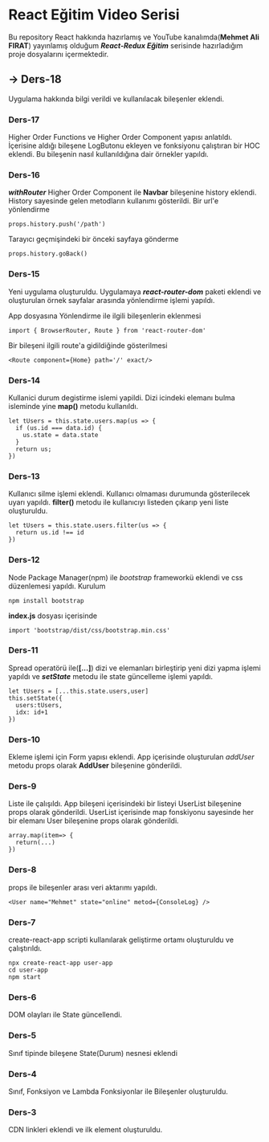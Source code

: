 # React Eğitim Video Serisi
Bu repository React hakkında hazırlamış ve YouTube kanalımda(**Mehmet Ali FIRAT**) yayınlamış olduğum *__React-Redux Eğitim__* serisinde hazırladığım proje dosyalarını içermektedir.

## -> Ders-18
Uygulama hakkında bilgi verildi ve kullanılacak bileşenler eklendi.

### Ders-17
Higher Order Functions ve Higher Order Component yapısı anlatıldı. İçerisine aldığı bileşene LogButonu ekleyen ve fonksiyonu çalıştıran bir HOC eklendi. Bu bileşenin nasıl kullanıldığına dair örnekler yapıldı.

### Ders-16
***withRouter*** Higher Order Component ile **Navbar** bileşenine history eklendi. History sayesinde gelen metodların kullanımı gösterildi.
Bir url'e yönlendirme

    props.history.push('/path')
Tarayıcı geçmişindeki bir önceki sayfaya gönderme

    props.history.goBack()

### Ders-15
Yeni uygulama oluşturuldu. Uygulamaya ***react-router-dom*** paketi eklendi ve oluşturulan örnek sayfalar arasında yönlendirme işlemi yapıldı.

App dosyasına Yönlendirme ile ilgili bileşenlerin eklenmesi

    import { BrowserRouter, Route } from 'react-router-dom'

Bir bileşeni ilgili route'a gidildiğinde gösterilmesi

    <Route component={Home} path='/' exact/>

### Ders-14
Kullanici durum degistirme islemi yapildi. Dizi icindeki elemanı bulma isleminde yine **map()** metodu kullanıldı.

    let tUsers = this.state.users.map(us => {
      if (us.id === data.id) {
        us.state = data.state
      }
      return us;
    })

### Ders-13
Kullanıcı silme işlemi eklendi. Kullanıcı olmaması durumunda gösterilecek uyarı yapıldı. **filter()** metodu ile kullanıcıyı listeden çıkarıp yeni liste oluşturuldu.

    let tUsers = this.state.users.filter(us => {
      return us.id !== id
    })

### Ders-12
Node Package Manager(npm) ile _bootstrap_ frameworkü eklendi ve css düzenlemesi yapıldı.
Kurulum

    npm install bootstrap

**index.js** dosyası içerisinde

    import 'bootstrap/dist/css/bootstrap.min.css'

### Ders-11
Spread operatörü ile(**[...]**) dizi ve elemanları birleştirip yeni dizi yapma işlemi yapıldı ve ***setState*** metodu ile state güncelleme işlemi yapıldı.

    let tUsers = [...this.state.users,user]
    this.setState({
      users:tUsers,
      idx: id+1
    })

### Ders-10
Ekleme işlemi için Form yapısı eklendi. App içerisinde oluşturulan _addUser_ metodu props olarak **AddUser** bileşenine gönderildi.

### Ders-9
Liste ile çalışıldı. App bileşeni içerisindeki bir listeyi UserList bileşenine props olarak gönderildi. UserList içerisinde map fonskiyonu sayesinde her bir elemanı User bileşenine props olarak gönderildi.

    array.map(item=> {
      return(...)
    })



### Ders-8
props ile bileşenler arası veri aktarımı yapıldı.

    <User name="Mehmet" state="online" metod={ConsoleLog} />

### Ders-7
create-react-app scripti kullanılarak geliştirme ortamı oluşturuldu ve çalıştırıldı.

    npx create-react-app user-app
    cd user-app
    npm start

### Ders-6
DOM olayları ile State güncellendi.

### Ders-5
Sınıf tipinde bileşene State(Durum) nesnesi eklendi

### Ders-4
Sınıf, Fonksiyon ve Lambda Fonksiyonlar ile Bileşenler oluşturuldu.

### Ders-3
CDN linkleri eklendi ve ilk element oluşturuldu.